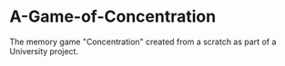 # A-Game-of-Concentration
The memory game "Concentration" created from a scratch as part of a University project.
